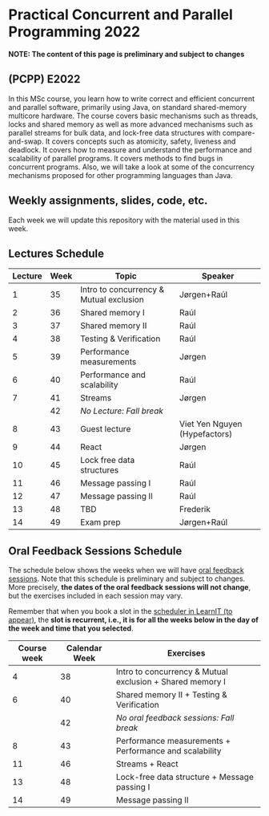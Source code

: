 # Practical Concurrent and Parallel Programming 2022

**NOTE: The content of this page is preliminary and subject to changes**


## (PCPP) E2022

In this MSc course, you learn how to write correct and efficient concurrent and parallel software, primarily using Java, on standard shared-memory multicore hardware. The course covers basic mechanisms such as threads, locks and shared memory as well as more advanced mechanisms such as parallel streams for bulk data, and lock-free data structures with compare-and-swap. It covers concepts such as atomicity, safety, liveness and deadlock. It covers how to measure and understand the performance and scalability of parallel programs. It covers methods to find bugs in concurrent programs. Also, we will take a look at some of the concurrency mechanisms proposed for other programming languages than Java.


## Weekly assignments, slides, code, etc.

Each week we will update this repository with the material used in this week.


## Lectures Schedule

| Lecture | Week | Topic                                   | Speaker                       |
|---------|------|-----------------------------------------|-------------------------------|
| 1       | 35   | Intro to concurrency & Mutual exclusion | Jørgen+Raúl                   |
| 2       | 36   | Shared memory I                         | Raúl                          |
| 3       | 37   | Shared memory II                        | Raúl                          |
| 4       | 38   | Testing & Verification                  | Raúl                          |
| 5       | 39   | Performance measurements                | Jørgen                        |
| 6       | 40   | Performance and scalability             | Raúl                          |
| 7       | 41   | Streams                                 | Jørgen                        |
|         | 42   | *No Lecture: Fall break*                |                               |
| 8       | 43   | Guest lecture                           | Viet Yen Nguyen (Hypefactors) |
| 9       | 44   | React                                   | Jørgen                        |
| 10      | 45   | Lock free data structures               | Raúl                          |
| 11      | 46   | Message passing I                       | Raúl                          |
| 12      | 47   | Message passing II                      | Raúl                          |
| 13      | 48   | TBD                                     | Frederik                      |
| 14      | 49   | Exam prep                               | Jørgen+Raúl                   |


## Oral Feedback Sessions Schedule

The schedule below shows the weeks when we will have [oral feedback sessions](general-info/assignment-submissions-and-oral-feedback.md).
Note that this schedule is preliminary and subject to changes. 
More precisely, **the dates of the oral feedback sessions will not change**, but the exercises included in each session may vary.

Remember that when you book a slot in the [scheduler in LearnIT (to appear)](#), the **slot is recurrent, i.e., it is for all the weeks below in the day of the week and time that you selected**.

| Course week | Calendar Week | Exercises                                                 |
|-------------|---------------|-----------------------------------------------------------|
| 4           | 38            | Intro to concurrency & Mutual exclusion + Shared memory I |
| 6           | 40            | Shared memory II + Testing & Verification                 |
|             | 42            | *No oral feedback sessions: Fall break*                   |
| 8           | 43            | Performance measurements + Performance and scalability    |
| 11          | 46            | Streams + React                                           |
| 13          | 48            | Lock-free data structure + Message passing I              |
| 14          | 49            | Message passing II                                        |

